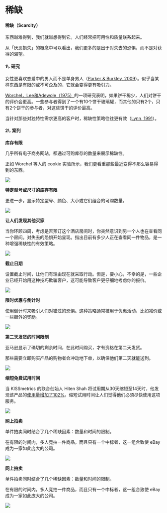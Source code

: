 # 稀缺

#### 稀缺（Scarcity）

东西越难得到，我们就越想得到它。人们经常把可用性和质量联系起来。

从「厌恶损失」的概念中可以看出，我们更多的是出于对失去的恐惧，而不是对获得的渴望。

#### 1\\. 研究

女性更喜欢恋爱中的男人而不是单身男人（[Parker & Burkley, 2009](https://link.uisdc.com/?redirect=https://www.sciencedirect.com/science/article/pii/S0022103109001048?via=ihub "Parker & Burkley, 2009")）。似乎当某样东西是有限的或不可企及的，它就会变得更有吸引力。

[Worchel，Lee和Adewole（1975）](https://link.uisdc.com/?redirect=http://psycnet.apa.org/record/1976-03817-001 "Worchel，Lee和Adewole（1975）")的一项研究表明，如果饼干稀少，人们对饼干的评价会更高。一些参与者得到了一个有10个饼干玻璃罐，而其他的只有2个，只有2个饼干的参与者，对这些饼干的评价最高。

当针对那些对独特性需求更高的客户时，稀缺性策略往往更有效（[Lynn, 1991](https://link.uisdc.com/?redirect=http://scholarship.sha.cornell.edu/cgi/viewcontent.cgi?article=1181\&amp;context=articles "Lynn, 1991")）。

#### 2\\. 案列

**库存有限**

几乎所有电子商务网站，都通过可购库存的数量来展示稀缺性。

正如 Worchel 等人的 cookie 实验所示，我们更看重那些最近变得不那么容易得到的东西。

![](https://qhdtc.oss-cn-chengdu.aliyuncs.com/obsidian/uisdc-xl-20180921-54.jpg)

**特定型号或尺寸的库存有限**

更进一步，显示特定型号、颜色、大小或它们组合的可购数量。

![](https://qhdtc.oss-cn-chengdu.aliyuncs.com/obsidian/uisdc-xl-20180921-55.jpg)

**让人们发现其他买家**

当你环顾四周，考虑是否预订这个酒店房间时，你突然意识到另一个人也在查看同一个房间。对失去的恐惧开始显现。指出目前有多少人正在查看同一件物品，是一种增强稀缺性的有效策略。

![](https://qhdtc.oss-cn-chengdu.aliyuncs.com/obsidian/uisdc-xl-20180921-56.jpg)

**截止日期**

设置截止时间，让他们有理由现在就采取行动。但是，要小心，不幸的是，一些企业已经开始用这种技巧欺骗客户，这可能导致客户更仔细地考虑你的报价。

![](https://qhdtc.oss-cn-chengdu.aliyuncs.com/obsidian/uisdc-xl-20180921-57.jpg)

**限时优惠与倒计时**

使用倒计时来吸引人们对错过的恐惧。这种策略通常被用于优惠活动，比如减价或一些额外的奖励。

![](https://qhdtc.oss-cn-chengdu.aliyuncs.com/obsidian/uisdc-sjxlx-20180924-1.png)

**第二天发货的时间限制**

亚马逊显示了确切的剩余时间，在此时间购买，才有资格在第二天发货。

那些需要立即购买产品的购物者会冲动地下单，以确保他们第二天就能送到。

![](https://qhdtc.oss-cn-chengdu.aliyuncs.com/obsidian/uisdc-xl-20180921-58.jpg)

**缩短免费试用时间**

当 KISSmetrics 的联合创始人 Hiten Shah 将试用期从30天缩短至14天时，他发现该产品的[使用量增加了102%](https://link.uisdc.com/?redirect=https://www.quicksprout.com/2013/01/14/11-obvious-ab-tests-you-should-try/ "使用量增加了102%")。缩短试用时间让人们觉得他们必须尽快使用这项服务。

![](https://qhdtc.oss-cn-chengdu.aliyuncs.com/obsidian/uisdc-xl-20180921-59.jpg)

**网上拍卖**

单件拍卖同时结合了几个稀缺因素：数量和时间的限制。

在有限的时间内，多人竞拍一件商品，而且只有一个中标者，这一组合致使 eBay 成为一家如此庞大的公司。

![](https://qhdtc.oss-cn-chengdu.aliyuncs.com/obsidian/uisdc-xl-20180921-60.jpg)

**网上拍卖**

单件拍卖同时结合了几个稀缺因素：数量和时间的限制。

在有限的时间内，多人竞拍一件商品，而且只有一个中标者，这一组合致使 eBay 成为一家如此庞大的公司。

![](https://qhdtc.oss-cn-chengdu.aliyuncs.com/obsidian/uisdc-xl-20180921-61.jpg)
